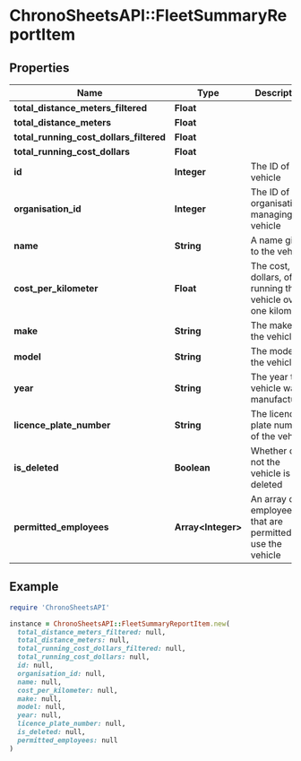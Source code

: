 # ChronoSheetsAPI::FleetSummaryReportItem

## Properties

| Name | Type | Description | Notes |
| ---- | ---- | ----------- | ----- |
| **total_distance_meters_filtered** | **Float** |  | [optional] |
| **total_distance_meters** | **Float** |  | [optional] |
| **total_running_cost_dollars_filtered** | **Float** |  | [optional] |
| **total_running_cost_dollars** | **Float** |  | [optional] |
| **id** | **Integer** | The ID of the vehicle | [optional] |
| **organisation_id** | **Integer** | The ID of the organisation managing the vehicle | [optional] |
| **name** | **String** | A name given to the vehicle | [optional] |
| **cost_per_kilometer** | **Float** | The cost, in dollars, of running the vehicle over one kilometer | [optional] |
| **make** | **String** | The make of the vehicle | [optional] |
| **model** | **String** | The model of the vehicle | [optional] |
| **year** | **String** | The year the vehicle was manufactured | [optional] |
| **licence_plate_number** | **String** | The licence plate number of the vehicle | [optional] |
| **is_deleted** | **Boolean** | Whether or not the vehicle is deleted | [optional] |
| **permitted_employees** | **Array&lt;Integer&gt;** | An array of employee IDs that are permitted to use the vehicle | [optional] |

## Example

```ruby
require 'ChronoSheetsAPI'

instance = ChronoSheetsAPI::FleetSummaryReportItem.new(
  total_distance_meters_filtered: null,
  total_distance_meters: null,
  total_running_cost_dollars_filtered: null,
  total_running_cost_dollars: null,
  id: null,
  organisation_id: null,
  name: null,
  cost_per_kilometer: null,
  make: null,
  model: null,
  year: null,
  licence_plate_number: null,
  is_deleted: null,
  permitted_employees: null
)
```

